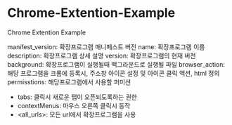 # Chrome-Extention-Example
Chrome Extention Example

manifest_version: 확장프로그램 매니페스트 버전
name: 확장프로그램 이름
description: 확장프로그램 상세 설명
version: 확장프로그램의 현재 버전
background: 확장프로그램이 실행될때 백그라운드로 실행될 파일
browser_action: 해당 프로그램을 크롬에 등록시, 주소창 아이콘 설정 및 아이콘 클릭 액션, html 정의
permisstions: 해당프로그램에서 사용할 퍼미션
- tabs: 클릭시 새로운 탭이 오픈되도록하는 권한
- contextMenus: 마우스 오른쪽 클릭시 동작
- <all_urls>: 모든 url에서 확장프로그램을 사용